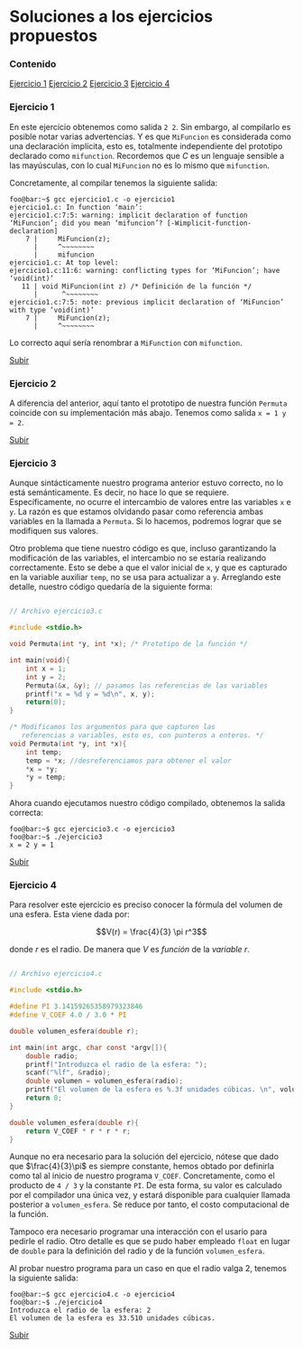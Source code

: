# Soluciones a los ejercicios propuestos

### Contenido

 [Ejercicio 1](#ejercicio-1)
 [Ejercicio 2](#ejercicio-2)
 [Ejercicio 3](#ejercicio-3)
 [Ejercicio 4](#ejercicio-4)


### Ejercicio 1 

En este ejercicio obtenemos como salida `2 2`. Sin embargo, al compilarlo es posible notar varias advertencias. Y es que `MiFuncion` es considerada como una declaración implícita, esto es, totalmente independiente del prototipo declarado como `mifunction`. Recordemos que *C* es un lenguaje sensible a las mayúsculas, con lo cual `MiFuncion` no es lo mismo que `mifunction`.

Concretamente, al compilar tenemos la siguiente salida:

```console
foo@bar:~$ gcc ejercicio1.c -o ejercicio1
ejercicio1.c: In function ‘main’:
ejercicio1.c:7:5: warning: implicit declaration of function ‘MiFuncion’; did you mean ‘mifuncion’? [-Wimplicit-function-declaration]
    7 |     MiFuncion(z);
      |     ^~~~~~~~~
      |     mifuncion
ejercicio1.c: At top level:
ejercicio1.c:11:6: warning: conflicting types for ‘MiFuncion’; have ‘void(int)’
   11 | void MiFuncion(int z) /* Definición de la función */
      |      ^~~~~~~~~
ejercicio1.c:7:5: note: previous implicit declaration of ‘MiFuncion’ with type ‘void(int)’
    7 |     MiFuncion(z);
      |     ^~~~~~~~~

```

Lo correcto aquí sería renombrar a `MiFunction` con `mifunction`. 

[Subir](#contenido)



### Ejercicio 2

A diferencia del anterior, aquí tanto el prototipo de nuestra función `Permuta` coincide con su implementación más abajo. Tenemos como salida `x = 1 y = 2`. 

[Subir](#contenido)

### Ejercicio 3

Aunque sintácticamente nuestro programa anterior estuvo correcto, no lo está semánticamente. Es decir, no hace lo que se requiere. Específicamente, no ocurre el intercambio de valores entre las variables `x` e `y`. La razón es que estamos olvidando pasar como referencia ambas variables en la llamada a `Permuta`. Si lo hacemos, podremos lograr que se modifiquen sus valores. 

Otro problema que tiene nuestro código es que, incluso garantizando la modificación de las variables, el intercambio no se estaría realizando correctamente. Esto se debe a que el valor inicial de `x`, y que es capturado en la variable auxiliar `temp`, no se usa para actualizar a `y`. Arreglando este detalle, nuestro código quedaría de la siguiente forma:

```c

// Archivo ejercicio3.c

#include <stdio.h>

void Permuta(int *y, int *x); /* Prototipo de la función */

int main(void){
    int x = 1;
    int y = 2;
    Permuta(&x, &y); // pasamos las referencias de las variables
    printf("x = %d y = %d\n", x, y);
    return(0);
}

/* Modificamos los argumentos para que capturen las 
   referencias a variables, esto es, con punteros a enteros. */
void Permuta(int *y, int *x){
    int temp;
    temp = *x; //desreferenciamos para obtener el valor
    *x = *y;
    *y = temp;
}
```

Ahora cuando ejecutamos nuestro código compilado, obtenemos la salida correcta:

```console
foo@bar:~$ gcc ejercicio3.c -o ejercicio3
foo@bar:~$ ./ejercicio3
x = 2 y = 1
```

[Subir](#contenido)


### Ejercicio 4

Para resolver este ejercicio es preciso conocer la fórmula del volumen de una esfera. Esta viene dada por:
```math
V(r) = \frac{4}{3} \pi r^3
```
donde $r$ es el radio. De manera que $V$ es *función* de la *variable* $r$.

```c

// Archivo ejercicio4.c

#include <stdio.h>

#define PI 3.14159265358979323846
#define V_COEF 4.0 / 3.0 * PI

double volumen_esfera(double r);

int main(int argc, char const *argv[]){
    double radio;
    printf("Introduzca el radio de la esfera: ");
    scanf("%lf", &radio);
    double volumen = volumen_esfera(radio);
    printf("El volumen de la esfera es %.3f unidades cúbicas. \n", volumen);
    return 0;
}

double volumen_esfera(double r){
    return V_COEF * r * r * r;
}

```
Aunque no era necesario para la solución del ejercicio, nótese que dado que $\frac{4}{3}\pi$ es siempre constante, hemos obtado por definirla como tal al inicio de nuestro programa `V_COEF`. Concretamente, como el producto de `4 / 3` y la constante `PI`. De esta forma, su valor es calculado por el compilador una única vez, y estará disponible para cualquier llamada posterior a `volumen_esfera`. Se reduce por tanto, el costo computacional de la función.

Tampoco era necesario programar una interacción con el usario para pedirle el radio. Otro detalle es que se pudo haber empleado `float` en lugar de `double` para la definición del radio y de la función  `volumen_esfera`.

Al probar nuestro programa para un caso en que el radio valga 2, tenemos la siguiente salida:


```console
foo@bar:~$ gcc ejercicio4.c -o ejercicio4
foo@bar:~$ ./ejercicio4
Introduzca el radio de la esfera: 2
El volumen de la esfera es 33.510 unidades cúbicas. 
```

[Subir](#contenido)